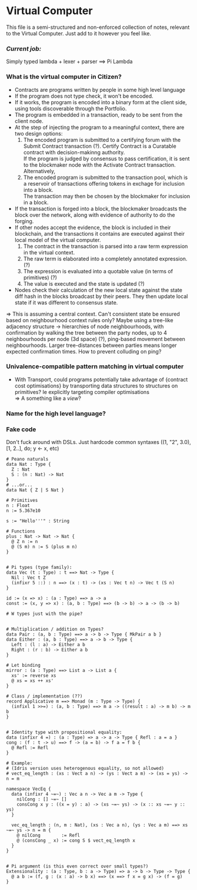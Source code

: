 # Virtual Computer

This file is a semi-structured and non-enforced collection of notes, relevant to the Virtual Computer. Just add to it however you feel like.

### *Current job:*

Simply typed lambda + lexer + parser ==> Pi Lambda

### What is the virtual computer in Citizen?

- Contracts are programs written by people in some high level language
- If the program does not type check, it won't be encoded.
- If it works, the program is encoded into a binary form at the client side, using tools discoverable through the Portfolio.
- The program is embedded in a transaction, ready to be sent from the client node.
- At the step of injecting the program to a meaningful context, there are two design options:  
  1. The encoded program is submitted to a certifying forum with the Submit Contract transaction (?). Certify Contract is a Curatable contract with decision-makinng authority.  
     If the program is judged by consensus to pass certification, it is sent to the blockmaker node with the Activate Contract transaction.  
     Alternatively,
  2. The encoded program is submitted to the transaction pool, which is a reservoir of transactions offering tokens in exchage for inclusion into a block.  
     The transaction may then be chosen by the blockmaker for inclusion in a block.
- If the transaction is forged into a block, the blockmaker broadcasts the block over the network, along with evidence of authority to do the forging.
- If other nodes accept the evidence, the block is included in their blockchain, and the transactions it contains are executed against their local model of the virtual computer.
  1. The contract in the transaction is parsed into a raw term expression in the virtual context.  
  2. The raw term is elaborated into a completely annotated expression. (?)  
  3. The expression is evaluated into a quotable value (in terms of primitives) (?)
  4. The value is executed and the state is updated (?)
- Nodes check their calculation of the new local state against the state diff hash in the blocks broadcast by their peers. They then update local state if it was different to consensus state.

=> This is assuming a central context. Can't consistent state be ensured based on neighbourhood context rules only? Maybe using a tree-like adjacency structure -> hierarchies of node neighbourhoods, with confirmation by walking the tree between the party nodes, up to 4 neighbourhoods per node (3d space) (?), ping-based movement between neighbourhoods. Larger tree-distances between parties means longer expected confirmation times. How to prevent colluding on ping?

### Univalence-compatible pattern matching in virtual computer

- With Transport, could programs potentially take advantage of {contract cost optimisations} by transporting data structures to structures on primitives? Ie explicitly targeting compiler optimisations  
  => A something like a *view*?

### Name for the high level language?

### Fake code

Don't fuck around with DSLs. Just hardcode common syntaxes ((1, "2", 3.0), [1, 2..], do; y <- x, etc)

```
# Peano naturals
data Nat : Type {
  Z : Nat
  S : (n : Nat) -> Nat
}
# ...or...
data Nat { Z | S Nat }

# Primitives
n : Float
n := 5.367e10

s := "Hello'''" : String

# Functions
plus : Nat -> Nat -> Nat {
  @ Z n := n
  @ (S m) n := S (plus m n)
}


# Pi types (type family):
data Vec (t : Type) : t ==> Nat -> Type {
  Nil : Vec t Z
  (infixr 5 ::) : n ==> (x : t) -> (xs : Vec t n) -> Vec t (S n)
}

id := (x => x) : (a : Type) ==> a -> a
const := (x, y => x) : (a, b : Type) ==> (b -> b) -> a -> (b -> b)

# W types just with the pipe?


# Multiplication / addition on Types?
data Pair : (a, b : Type) ==> a -> b -> Type { MkPair a b }
data Either : (a, b : Type) ==> a -> b -> Type {
  Left : (l : a) -> Either a b
  Right : (r : b) -> Either a b
}

# Let binding
mirror : (a : Type) ==> List a -> List a {
  xs' := reverse xs
  @ xs = xs ++ xs'
}

# Class / implementation (??)
record Applicative m ==> Monad (m : Type -> Type) {
  (infixl 1 >>=) : (a, b : Type) ==> m a -> ((result : a) -> m b) -> m b
}


# Identity type with propositional equality:
data (infixr 4 =) : (a : Type) => a -> a -> Type { Refl : a = a }
cong : (f : t -> u) ==> f -> (a = b) -> f a = f b {
  @ Refl := Refl
}

# Example:
# (Idris version uses heterogenous equality, so not allowed)
# vect_eq_length : (xs : Vect a n) -> (ys : Vect a m) -> (xs = ys) -> n = m

namespace VecEq {  
  data (infixr 4 ~=~) : Vec a n -> Vec a m -> Type {
    nilCong : [] ~=~ []
    consCong x y : ((x = y) : a) -> (xs ~=~ ys) -> (x :: xs ~=~ y :: ys)
  }

  vec_eq_length : (n, m : Nat), (xs : Vec a n), (ys : Vec a m) ==> xs ~=~ ys -> n = m {
    @ nilCong        := Refl
    @ (consCong _ x) := cong S $ vect_eq_length x
  }
}


# Pi argument (is this even correct over small types?)
Extensionality : (a : Type, b : a -> Type) => a -> b -> Type -> Type {
  @ a b := (f, g : (x : a) -> b x) ==> (x ==> f x = g x) -> (f = g)
}
```
